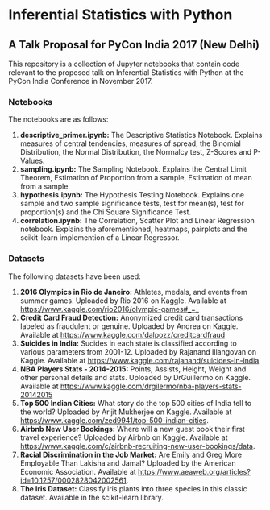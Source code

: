 # Inferential Statistics with Python
## A Talk Proposal for PyCon India 2017 (New Delhi)

This repository is a collection of Jupyter notebooks that contain code relevant to the proposed talk on Inferential Statistics with Python at the PyCon India Conference in November 2017.

### Notebooks

The notebooks are as follows:

1. **descriptive_primer.ipynb:** The Descriptive Statistics Notebook. Explains measures of central tendencies, measures of spread, the Binomial Distribution, the Normal Distribution, the Normalcy test, Z-Scores and P-Values.
2. **sampling.ipynb:** The Sampling Notebook. Explains the Central Limit Theorem, Estimation of Proportion from a sample, Estimation of mean from a sample.
3. **hypothesis.ipynb:** The Hypothesis Testing Notebook. Explains one sample and two sample significance tests, test for mean(s), test for proportion(s) and the Chi Square Significance Test.
4. **correlation.ipynb:** The Correlation, Scatter Plot and Linear Regression notebook. Explains the aforementioned, heatmaps, pairplots and the scikit-learn implemention of a Linear Regressor.

### Datasets

The following datasets have been used:

1. **2016 Olympics in Rio de Janeiro:** Athletes, medals, and events from summer games. Uploaded by Rio 2016 on Kaggle. Available at https://www.kaggle.com/rio2016/olympic-games#_=_
2. **Credit Card Fraud Detection:** Anonymized credit card transactions labeled as fraudulent or genuine. Uploaded by Andrea on Kaggle. Available at https://www.kaggle.com/dalpozz/creditcardfraud
3. **Suicides in India:** Sucides in each state is classified according to various parameters from 2001-12. Uploaded by Rajanand Illangovan on Kaggle. Available at https://www.kaggle.com/rajanand/suicides-in-india
4. **NBA Players Stats - 2014-2015:** Points, Assists, Height, Weight and other personal details and stats. Uploaded by DrGuillermo on Kaggle. Available at https://www.kaggle.com/drgilermo/nba-players-stats-20142015
5. **Top 500 Indian Cities:** What story do the top 500 cities of India tell to the world? Uploaded by Arijit Mukherjee on Kaggle. Available at https://www.kaggle.com/zed9941/top-500-indian-cities.
6. **Airbnb New User Bookings:** Where will a new guest book their first travel experience? Uploaded by Airbnb on Kaggle. Available at https://www.kaggle.com/c/airbnb-recruiting-new-user-bookings/data.
7. **Racial Discrimination in the Job Market:** Are Emily and Greg More Employable Than Lakisha and Jamal? Uploaded by the American Economic Association. Available at https://www.aeaweb.org/articles?id=10.1257/0002828042002561.
7. **The Iris Dataset:** Classify iris plants into three species in this classic dataset. Available in the scikit-learn library.